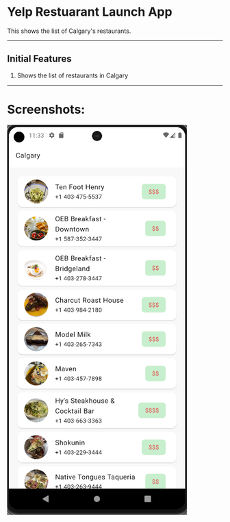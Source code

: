 # Yelp Restuarant Launch App

This shows the list of Calgary's restaurants.
___

## Initial Features ##

1. Shows the list of restaurants in Calgary
___

# Screenshots:

![image description](images/readme_image.png)


